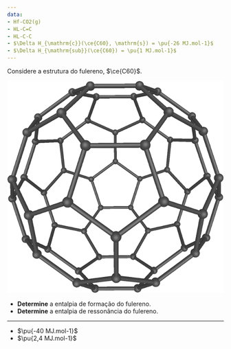 ```yaml
---
data:
- Hf-CO2(g)
- HL-C=C
- HL-C-C
- $\Delta H_{\mathrm{c}}(\ce{C60}, \mathrm{s}) = \pu{-26 MJ.mol-1}$
- $\Delta H_{\mathrm{sub}}(\ce{C60}) = \pu{1 MJ.mol-1}$
---
```

Considere a estrutura do fulereno, $\ce{C60}$.

![Fulereno](2A46-1.png)

- **Determine** a entalpia de formação do fulereno.
- **Determine** a entalpia de ressonância do fulereno.

---

- $\pu{-40 MJ.mol-1}$
- $\pu{2,4 MJ.mol-1}$

